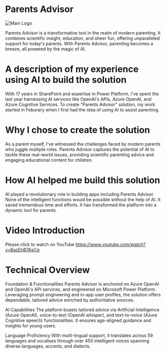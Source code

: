 # Parents Advisor
![Main Logo](https://github.com/Richardsprofile/ParentsAdvisor/assets/29499611/62d4fbba-fdd4-407b-b91e-70c63b6d6fae)

Parents Advisor is a transformative tool in the realm of modern parenting. It combines scientific insight, education, and sheer fun, offering unparalleled support for today's parents. With Parents Advisor, parenting becomes a breeze, all powered by the magic of AI.


# A description of my experience using AI to build the solution
With 17 years in SharePoint and expertise in Power Platform, I've spent the last year harnessing AI services like OpenAI's APIs, Azure OpenAI, and Azure Cognitive Services. To create "Parents Advisor" solution, my work started in Feburary when I first had the idea of using AI to assist parenting.

# Why I chose to create the solution
As a parent myself, I've witnessed the challenges faced by modern parents who juggle multiple roles. Parents Advisor captures the potential of AI to tackle these real-world issues, providing scientific parenting advice and engaging educational content for children.

# How AI helped me build this solution
AI played a revolutionary role in building apps including Parents Advisor. None of the intelligent functions would be possible without the help of AI. It saved tremendous time and efforts. It has transformed the platform into a dynamic tool for parents.


# Video Introduction
Please click to watch on YouTube https://www.youtube.com/watch?v=BazEhB7AsCg

# Technical Overview
Foundation & Functionalities
Parents Advisor is anchored on Azure OpenAI and OpenAI's API services, and engineered on Microsoft Power Platform. Leveraging prompt engineering and in-app user profiles, the solution offers dependable, tailored advice enriched by authoritative sources.

AI Capabilities
The platform boasts tailored advice via Artificial Intelligence (Azure OpenAI), voice-to-text (OpenAI whisper), and text-to-voice (Azure Cognitive speech) functionalities. It ensures age-aligned guidance and insights for young users.

Language Proficiency
With multi-lingual support, it translates across 59 languages and vocalises through over 450 intelligent voices spanning diverse languages, accents, and dialects.
